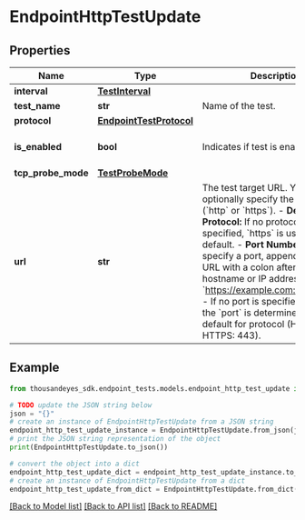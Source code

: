 # EndpointHttpTestUpdate


## Properties

Name | Type | Description | Notes
------------ | ------------- | ------------- | -------------
**interval** | [**TestInterval**](TestInterval.md) |  | [optional] 
**test_name** | **str** | Name of the test. | [optional] 
**protocol** | [**EndpointTestProtocol**](EndpointTestProtocol.md) |  | [optional] 
**is_enabled** | **bool** | Indicates if test is enabled. | [optional] [default to True]
**tcp_probe_mode** | [**TestProbeMode**](TestProbeMode.md) |  | [optional] 
**url** | **str** | The test target URL. You can optionally specify the protocol (&#x60;http&#x60; or &#x60;https&#x60;).   - **Default Protocol:** If no protocol is specified, &#x60;https&#x60; is used by default.  - **Port Number:** To specify a port, append it to the URL with a colon after the hostname or IP address (e.g., &#x60;https://example.com:443&#x60;).      - If no port is specified in the URL, the &#x60;port&#x60; is determined by the default for protocol (HTTP: 80, HTTPS: 443).  | [optional] 

## Example

```python
from thousandeyes_sdk.endpoint_tests.models.endpoint_http_test_update import EndpointHttpTestUpdate

# TODO update the JSON string below
json = "{}"
# create an instance of EndpointHttpTestUpdate from a JSON string
endpoint_http_test_update_instance = EndpointHttpTestUpdate.from_json(json)
# print the JSON string representation of the object
print(EndpointHttpTestUpdate.to_json())

# convert the object into a dict
endpoint_http_test_update_dict = endpoint_http_test_update_instance.to_dict()
# create an instance of EndpointHttpTestUpdate from a dict
endpoint_http_test_update_from_dict = EndpointHttpTestUpdate.from_dict(endpoint_http_test_update_dict)
```
[[Back to Model list]](../README.md#documentation-for-models) [[Back to API list]](../README.md#documentation-for-api-endpoints) [[Back to README]](../README.md)


